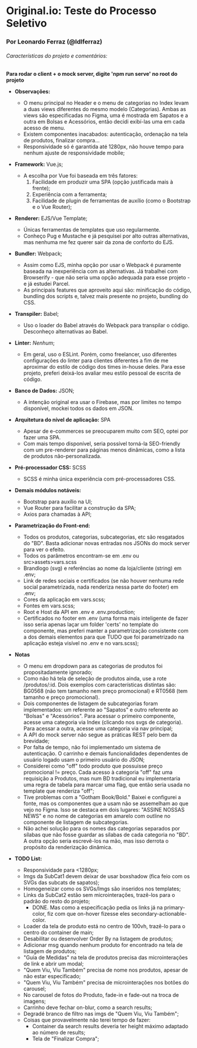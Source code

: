 # Original.io: Teste do Processo Seletivo
### Por Leonardo Ferraz (@ldlferraz)
###### Características do projeto e comentários:

**Para rodar o client + o mock server, digite 'npm run serve' no root do projeto**

  - **Observações:**
    - O menu principal no Header e o menu de categorias no Index levam a duas views diferentes do mesmo
    modelo (Categorias). Ambas as views são especificadas no Figma, uma é mostrada em Sapatos e a outra em
    Bolsas e Acessórios, então decidi exibí-las uma em cada acesso de menu.
    - Existem componentes inacabados: autenticação, ordenação na tela de produtos, finalizar compra...
    - Responsividade só é garantida até 1280px, não houve tempo para nenhum ajuste de responsividade mobile;

  - **Framework:** Vue.js;
    - A escolha por Vue foi baseada em três fatores: 
      1. Facilidade em produzir uma SPA (opção justificada mais à frente); 
      2. Experiência com a ferramenta;
      3. Facilidade de plugin de ferramentas de auxílio (como o Bootstrap e o Vue Router);
  
  - **Renderer:** EJS/Vue Template;
    - Únicas ferramentas de templates que uso regularmente.
    - Conheço Pug e Mustache e já pesquisei por alto outras alternativas, mas nenhuma me fez querer sair da zona de conforto do EJS.
  
  - **Bundler:** Webpack;
    - Assim como EJS, minha opção por usar o Webpack é puramente baseada na inexperiência com as alternativas. Já trabalhei com Browserify - que não seria uma opção adequada para esse projeto - e já estudei Parcel.
    - As principais features que aproveito aqui são: minificação do código, bundling dos scripts e, talvez mais presente no projeto, bundling do CSS.

  - **Transpiler:** Babel;
    - Uso o loader do Babel através do Webpack para transpilar o código. Desconheço alternativas ao Babel.

  - **Linter:** _Nenhum_;
    - Em geral, uso o ESLint. Porém, como freelancer, uso diferentes configurações do linter para clientes diferentes a fim de me aproximar do estilo de código dos times in-house deles. Para esse projeto, preferi deixá-los avaliar meu estilo pessoal de escrita de código.
    
  - **Banco de Dados:** JSON;
    - A intenção original era usar o Firebase, mas por limites no tempo disponível, mockei todos os dados em JSON.

  - **Arquitetura do nível de aplicação:** SPA
    - Apesar de e-commerces se preocuparem muito com SEO, optei por fazer uma SPA. 
    - Com mais tempo disponível, seria possível torná-la SEO-friendly com um pre-renderer para páginas menos dinâmicas, como a lista de produtos não-personalizada.

  - **Pré-processador CSS:** SCSS
    - SCSS é minha única experiência com pré-processadores CSS.

  - **Demais módulos notáveis:**
    - Bootstrap para auxílio na UI;
    - Vue Router para facilitar a construção da SPA;
    - Axios para chamadas à API;
    
  - **Parametrização do Front-end:**
    - Todos os produtos, categorias, subcategorias, etc são resgatados do "BD". Basta adicionar novas entradas
    nos JSONs do mock server para ver o efeito.
    - Todos os parâmetros encontram-se em .env ou src>assets>vars.scss
    - Brandlogo (svg) e referências ao nome da loja/cliente (string) em .env;
    - Link de redes sociais e certificados (se não houver nenhuma rede social parametrizada, nada renderiza nessa parte do footer) em .env;
    - Cores da aplicação em vars.scss;
    - Fontes em vars.scss;
    - Root e Host da API em .env e .env.production;
    - Certificados no footer em .env (uma forma mais inteligente de fazer isso seria apenas laçar um folder 'certs'
    no template do componente, mas preferi manter a parametrização consistente com a dos demais elementos para que TUDO
    que foi parametrizado na aplicação esteja visível no .env e no vars.scss);

  - **Notas**
    - O menu em dropdown para as categorias de produtos foi propositadamente ignorado;
    - Como não há tela de seleção de produtos ainda, use a rote /produtos/:id. Dois exemplos com características distintas são:
    BG0568 (não tem tamanho nem preço promocional) e RT0568 (tem tamanho e preço promocional).
    - Dois componentes de listagem de subcategorias foram implementados: um referente ao "Sapatos" e outro referente
    ao "Bolsas" e "Acessórios". Para acessar o primeiro componente, acesse uma categoria via Index (clicando nos svgs de categoria). 
    Para acessar a outra, acesse uma categoria via nav principal;
    - A API do mock server não segue as práticas REST pelo bem da brevidade;
    - Por falta de tempo, não foi implementado um sistema de autenticação. O carrinho e demais funcionalidades dependentes
    de usuário logado usam o primeiro usuário do JSON;
    - Considerei como "off" todo produto que possuisse preço promocional != preço. Cada acesso à categoria "off" faz
    uma requisição a Produtos, mas num BD tradicional eu implementaria uma regra de tabela para marcar uma flag, que então
    seria usada no template que renderiza "off";
    - Tive problemas com a "Gotham Book/Bold." Baixei e configurei a fonte, mas os componentes que a usam não se assemelham
    ao que vejo no Figma. Isso se destaca em dois lugares: "ASSINE NOSSAS NEWS" e no nome de categorias em amarelo com outline
    no componente de listagem de subcategorias.
    - Não achei solução para os nomes das categorias separados por sílabas que não fosse guardar as sílabas de cada categoria
    no "BD". A outra opção seria escrevê-los na mão, mas isso derrota o propósito da renderização dinâmica.

  - **TODO List:**
    - Responsividade para <1280px;
    - Imgs da SubCat1 devem deixar de usar boxshadow (fica feio com os SVGs das subcats de sapatos);
    - Homogeneizar como os SVGs/Imgs são inseridos nos templates;
    - Links da SubCat2 estão sem microinterações, trazê-los para o padrão do resto do projeto;
      - DONE. Mas como a especificação pedia os links já na primary-color, fiz com que on-hover fizesse eles secondary-actionable-color.
    - Loader da tela de produto está no centro de 100vh, trazê-lo para o centro do container de main;
    - Desabilitar ou desenvolver Order By na listagem de produtos;
    - Adicionar msg quando nenhum produto for encontrado na tela de listagem de produtos;
    - "Guia de Medidas" na tela de produtos precisa das microinterações de link e abrir um modal;
    - "Quem Viu, Viu Também" precisa de nome nos produtos, apesar de não estar especificado;
    - "Quem Viu, Viu Também" precisa de microinterações nos botões do carousel;
    - No carousel de fotos do Produto, fade-in e fade-out na troca de imagens;
    - Carrinho deve fechar on-blur, como a search results;
    - Degradé branco de filtro nas imgs de "Quem Viu, Viu Também";
    - Coisas que provavelmente não terei tempo de fazer:
      - Container da search results deveria ter height máximo adaptado ao número de results;
      - Tela de "Finalizar Compra";
